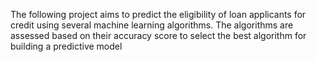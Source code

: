 The following project aims to predict the eligibility of loan applicants for credit using several machine learning algorithms. The algorithms are assessed based on their accuracy score to select the best algorithm for building a predictive model
